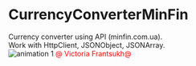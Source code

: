 # CurrencyConverterMinFin
Currency converter using API (minfin.com.ua).
<br>Work with HttpClient, JSONObject, JSONArray.
<br>![animation 1](https://user-images.githubusercontent.com/20156577/27996688-7e3bb76e-64f0-11e7-83a5-c4db7dffac0a.gif) <font color="red">@ Victoria  Frantsukh@</b></font>
